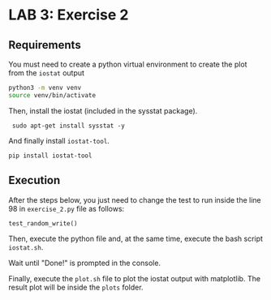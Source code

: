 # LAB 3: Exercise 2

## Requirements

You must need to create a python virtual environment to create the plot from the `iostat` output

```bash
python3 -m venv venv
source venv/bin/activate
```

Then, install the iostat (included in the sysstat package). 

```console
 sudo apt-get install sysstat -y
```

And finally install `iostat-tool`.

```console
pip install iostat-tool
```

## Execution

After the steps below, you just need to change the test to run inside the line 98 in `exercise_2.py` file as follows:

```python
test_random_write()

```

Then, execute the python file and, at the same time, execute the bash script `iostat.sh`.

Wait until "Done!" is prompted in the console.

Finally, execute the `plot.sh` file to plot the iostat output with matplotlib. The result plot will be inside the `plots` folder.

